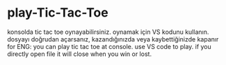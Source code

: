 # play-Tic-Tac-Toe
konsolda tic tac toe oynayabilirsiniz. oynamak için VS kodunu kullanın. dosyayı doğrudan açarsanız, kazandığınızda veya kaybettiğinizde kapanır
for ENG: you can play tic tac toe at console. use VS code to play. if you directly open file it will close when you win or lost.
